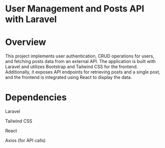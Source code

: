 # User Management and Posts API with Laravel

# Overview
This project implements user authentication, CRUD operations for users, and fetching posts data from an external API. The application is built with Laravel and utilizes Bootstrap and Tailwind CSS for the frontend. Additionally, it exposes API endpoints for retrieving posts and a single post, and the frontend is integrated using React to display the data.


# Dependencies
Laravel

Tailwind CSS

React 

Axios (for API calls)
